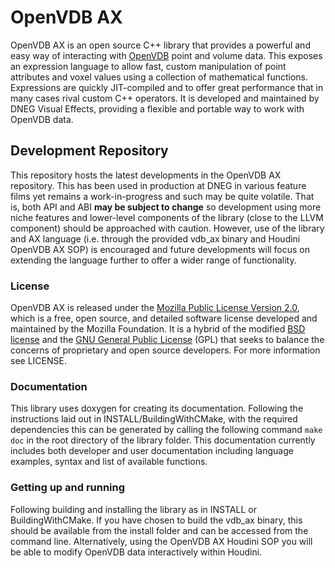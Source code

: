 # OpenVDB AX

OpenVDB AX is an open source C++ library that provides a powerful and easy way of interacting with [OpenVDB](http://www.openvdb.org/) point and volume data. This exposes an expression language to allow fast, custom manipulation of point attributes and voxel values using a collection of mathematical functions. Expressions are quickly JIT-compiled and to offer great performance that in many cases rival custom C++ operators. It is developed and maintained by DNEG Visual Effects, providing a flexible and portable way to work with OpenVDB data.


## Development Repository

This repository hosts the latest developments in the OpenVDB AX repository. This has been used in production at DNEG in various feature films yet remains a work-in-progress and such may be quite volatile. That is, both API and ABI **may be subject to change** so development using more niche features and lower-level components of the library (close to the LLVM component) should be approached with caution. However, use of the library and AX language (i.e. through the provided vdb_ax binary and Houdini OpenVDB AX SOP) is encouraged and future developments will focus on extending the language further to offer a wider range of functionality.


### License

OpenVDB AX is released under the [Mozilla Public License Version 2.0](https://www.mozilla.org/MPL/2.0/), which is a free, open source, and detailed software license developed and maintained by the Mozilla Foundation. It is a hybrid of the modified [BSD license](https://en.wikipedia.org/wiki/BSD_licenses#3-clause) and the [GNU General Public License](https://en.wikipedia.org/wiki/GNU_General_Public_License) (GPL) that seeks to balance the concerns of proprietary and open source developers. For more information see LICENSE.

### Documentation

This library uses doxygen for creating its documentation. Following the instructions laid out in INSTALL/BuildingWithCMake, with the required dependencies this can be generated by calling the following command `make doc` in the root directory of the library folder. This documentation currently includes both developer and user documentation including language examples, syntax and list of available functions.


### Getting up and running

Following building and installing the library as in INSTALL or BuildingWithCMake. If you have chosen to build the vdb_ax binary, this should be available from the install folder and can be accessed from the command line. Alternatively, using the OpenVDB AX Houdini SOP you will be able to modify OpenVDB data interactively within Houdini.

